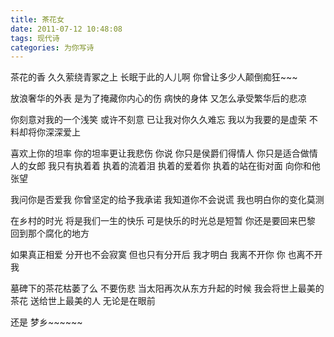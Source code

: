 ```yaml
---
title: 茶花女
date: 2011-07-12 10:48:08
tags: 现代诗
categories: 为你写诗
---
```

茶花的香
久久萦绕青冢之上
长眠于此的人儿啊
你曾让多少人颠倒痴狂~~~
<!-- more -->
放浪奢华的外表
是为了掩藏你内心的伤
病怏的身体
又怎么承受繁华后的悲凉
    
你刻意对我的一个浅笑
或许不刻意
已让我对你久久难忘
我以为我要的是虚荣
不料却将你深深爱上
    
喜欢上你的坦率
你的坦率更让我悲伤
你说
你只是侯爵们得情人
你只是适合做情人的女郎
我只有执着着
执着的流着泪
执着的爱着你
执着的站在街对面
向你和他张望
    
我问你是否爱我
你曾坚定的给予我承诺
我知道你不会说谎
我也明白你的变化莫测
    
在乡村的时光
将是我们一生的快乐
可是快乐的时光总是短暂
你还是要回来巴黎
回到那个腐化的地方
    
如果真正相爱
分开也不会寂寞
但也只有分开后
我才明白
我离不开你
你
也离不开我
    
墓碑下的茶花枯萎了么
不要伤悲
当太阳再次从东方升起的时候
我会将世上最美的茶花
送给世上最美的人
无论是在眼前
    
还是
梦乡~~~~~~